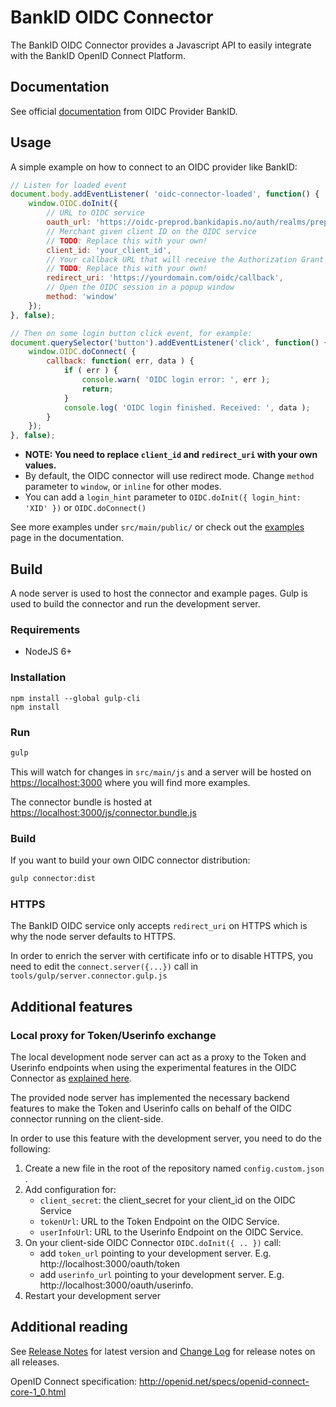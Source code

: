 # BankID OIDC Connector

The BankID OIDC Connector provides a Javascript API to easily integrate with the BankID OpenID Connect Platform.

## Documentation

See official [documentation](https://confluence.bankidnorge.no/confluence/pdoidcl) from OIDC Provider BankID.

## Usage

A simple example on how to connect to an OIDC provider like BankID:

```javascript
// Listen for loaded event
document.body.addEventListener( 'oidc-connector-loaded', function() {
    window.OIDC.doInit({
        // URL to OIDC service
        oauth_url: 'https://oidc-preprod.bankidapis.no/auth/realms/preprod/protocol/openid-connect/auth',
        // Merchant given client ID on the OIDC service
        // TODO: Replace this with your own!
        client_id: 'your_client_id',
        // Your callback URL that will receive the Authorization Grant response
        // TODO: Replace this with your own!
        redirect_uri: 'https://yourdomain.com/oidc/callback',
        // Open the OIDC session in a popup window
        method: 'window'
    });
}, false);

// Then on some login button click event, for example:
document.querySelector('button').addEventListener('click', function() {
    window.OIDC.doConnect( {
        callback: function( err, data ) {
            if ( err ) {
                console.warn( 'OIDC login error: ', err );
                return;
            }
            console.log( 'OIDC login finished. Received: ', data );
        }
    });
}, false);
```

* **NOTE: You need to replace `client_id` and `redirect_uri` with your own values.**
* By default, the OIDC connector will use redirect mode. Change `method` parameter to `window`, or `inline` for other modes.
* You can add a `login_hint` parameter to `OIDC.doInit({ login_hint: 'XID' })` or `OIDC.doConnect()`

See more examples under `src/main/public/` or check out the [examples](https://confluence.bankidnorge.no/confluence/pdoidcl/js-connector/examples) page in the documentation.

## Build

A node server is used to host the connector and example pages. Gulp is used to build the connector and run the development server.

### Requirements

- NodeJS 6+

### Installation

```
npm install --global gulp-cli
npm install
```

### Run

```bash
gulp
```
This will watch for changes in `src/main/js` and a server will be hosted on [https://localhost:3000](https://localhost:3000) where you will find more examples.

The connector bundle is hosted at [https://localhost:3000/js/connector.bundle.js](https://localhost:3000/js/connector.bundle.js) 

### Build

If you want to build your own OIDC connector distribution:

```bash
gulp connector:dist
```

### HTTPS

The BankID OIDC service only accepts `redirect_uri` on HTTPS which is why the node server defaults to HTTPS.

In order to enrich the server with certificate info or to disable HTTPS, you need to edit the `connect.server({...})` call in `tools/gulp/server.connector.gulp.js`

## Additional features

### Local proxy for Token/Userinfo exchange
 
The local development node server can act as a proxy to the Token and Userinfo endpoints when using the experimental
features in the OIDC Connector as [explained here](https://confluence.bankidnorge.no/confluence/pdoidcl/js-connector/back-end-implementation).

The provided node server has implemented the necessary backend features to make the Token and Userinfo calls on behalf of the OIDC connector
running on the client-side.

In order to use this feature with the development server, you need to do the following:

1. Create a new file in the root of the repository named `config.custom.json` .
2. Add configuration for:
    * `client_secret`: the client_secret for your client_id on the OIDC Service
    * `tokenUrl`: URL to the Token Endpoint on the OIDC Service.
    * `userInfoUrl`: URL to the Userinfo Endpoint on the OIDC Service.
3. On your client-side OIDC Connector `OIDC.doInit({ .. })` call:
    * add `token_url` pointing to your development server. E.g. http://localhost:3000/oauth/token
    * add `userinfo_url` pointing to your development server. E.g. http://localhost:3000/oauth/userinfo.    
4. Restart your development server

## Additional reading

See [Release Notes](RELEASE-NOTES.md) for latest version and [Change Log](CHANGELOG.md) for release notes on all releases.

OpenID Connect specification:
http://openid.net/specs/openid-connect-core-1_0.html